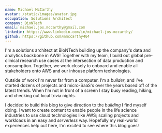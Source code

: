 ```yaml
---
name: Michael McCarthy
avatar: /static/images/avatar.jpg
occupation: Solutions Architect
company: BioNTech
email: michael.jos.mccarthy@gmail.com
linkedin: https://www.linkedin.com/in/michael-jos-mccarthy/
github: https://github.com/mmccarthy404
---
```


I'm a solutions architect at BioNTech building up the company's data and analytics backbone in AWS! Together with my team, I build out global pre-clinical research use cases at the intersection of data production and consumption. Together, we work closely to onboard and enable all stakeholders onto AWS and our inhouse platform technologies. 

Outside of work I'm never far from a computer. I'm a *builder*, and I've started dozens of projects and micro-SaaS's over the years based off of the latest trends. When I'm not in front of a screen I stay busy reading, hiking, and checking out local trivia nights.

I decided to build this blog to give direction to the *building* I find myself doing. I want to create content to enable people in the life science industries to use cloud technologies like AWS; scaling projects and workloads in an easy and *serverless* way. Hopefully my real-world experiences help out here, I'm excited to see where this blog goes!